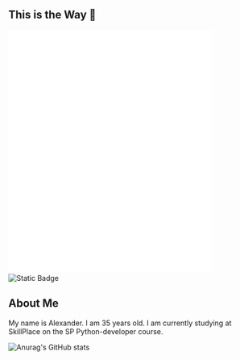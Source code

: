 ## This is the Way 👋

<img src="https://github.com/SirWiliam/Picture/blob/main/6FNX.gif">
<img alt="Static Badge" src="https://img.shields.io/badge/-Python-darkred?style=for-the-badge&logo=python">

## About Me
My name is Alexander. I am 35 years old. I am currently studying at SkillPlace on the SP Python-developer course.

![Anurag's GitHub stats](https://github-readme-stats.vercel.app/api?username=SirWiliam&show_icons=true&theme=radical)
